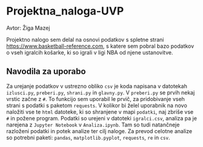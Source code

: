 # Projektna_naloga-UVP
Avtor: Žiga Mazej

Projektno nalogo sem delal na osnovi podatkov s spletne strani https://www.basketball-reference.com, s katere sem pobral bazo podatkov o vseh igralcih košarke, ki so igrali v ligi NBA od njene ustanovitve.
## Navodila za uporabo
Za urejanje podatkov v ustrezno obliko `csv` je koda napisana v datotekah `izlusci.py`, `preberi.py`, `shrani.py` in `glavny.py`. V `preberi.py` se prvih nekaj vrstic začne z `#`. To funkcijo sem uporabil le prvič, za pridobivanje vseh strani s podatki s paketom `requests`. V kolikor bi želel uporabnik na novo naložiti vse te `html` datoteke, ki so shranjene v mapi `podatki`, naj zbriše vse `#` in požene program.
Podatki so urejeni v datoteki `igralci.csv`, analiza pa je narejena z `Jupyter Notebook` v `Analiza.ipynb`. Tam so tudi natančneje razloženi podatki in potek analize ter cilj naloge.
Za prevod celotne analize so potrebni paketi: `pandas`, `matplotlib.pyplot`, `requests`, `re` in `csv`.